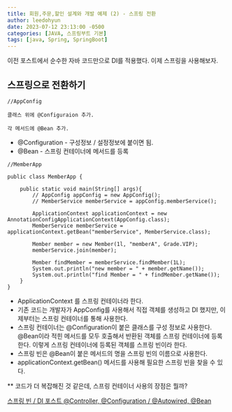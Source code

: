 ```yaml
---
title: 회원,주문,할인 설계와 개발 예제 (2) - 스프링 전환
author: leedohyun
date: 2023-07-12 23:13:00 -0500
categories: [JAVA, 스프링부트 기본]
tags: [java, Spring, SpringBoot]
---
```


이전 포스트에서 순수한 자바 코드만으로 DI를 적용했다. 이제 스프링을 사용해보자.

## 스프링으로 전환하기

```
//AppConfig

클래스 위에 @Configuraion 추가.

각 메서드에 @Bean 추가.
```

- @Configuration - 구성정보 / 설정정보에 붙이면 됨.
- @Bean - 스프링 컨테이너에 메서드를 등록

```
//MemberApp

public class MemberApp {  
  
	public static void main(String[] args){  
		// AppConfig appConfig = new AppConfig();  
		// MemberService memberService = appConfig.memberService();  
  
		ApplicationContext applicationContext = new AnnotationConfigApplicationContext(AppConfig.class);  
		MemberService memberService = applicationContext.getBean("memberService", MemberService.class);  
  
		Member member = new Member(1l, "memberA", Grade.VIP);  
		memberService.join(member);  
  
		Member findMember = memberService.findMember(1L);  
		System.out.println("new member = " + member.getName());  
		System.out.println("find Member = " + findMember.getName());  
	}  
}
```

- ApplicationContext 를 스프링 컨테이너라 한다.
- 기존 코드는 개발자가 AppConfig를 사용해서 직접 객체를 생성하고 DI 했지만, 이제부터는 스프링 컨테이너를 통해 사용한다.
- 스프링 컨테이너는 @Configuration이 붙은 클래스를 구성 정보로 사용한다. @Bean이라 적힌 메서드를 모두 호출해서 반환된 객체를 스프링 컨테이너에 등록한다. 이렇게 스프링 컨테이너에 등록된 객체를 스프링 빈이라 한다.
- 스프링 빈은 @Bean이 붙은 메서드의 명을 스프링 빈의 이름으로 사용한다.
- applicationContext.getBean() 메서드를 사용해 필요한 스프링 빈을 찾을 수 있다.

** 코드가 더 복잡해진 것 같은데, 스프링 컨테이너 사용의 장점은 뭘까?

[스프링 빈 / DI 포스트 @Controller, @Configuration / @Autowired, @Bean](https://ldhapple.github.io/posts/%EC%8A%A4%ED%94%84%EB%A7%81%EB%B6%80%ED%8A%B8-%EC%8A%A4%ED%94%84%EB%A7%81%EB%B9%88,DI/)


